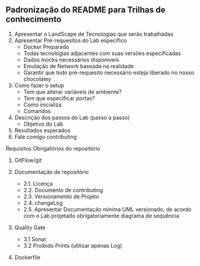 ## Padronização do README para Trilhas de conhecimento

1. Apresentar o LandScape de Tecnologias que serão trabalhadas 
2. Apresentar Pré-requesitos do Lab específico
	- Docker Preparado
	- Todas tecnologias adjacentes com suas versões especificadas
	- Dados mocks necessários disponiveis
	- Emulação de Network baseada na realidade
	- Garantir que todo pré-requesito necessário esteja liberado no nosso chocolatey 
3. Como fazer o setup
	- Tem que alterar variáveis de ambiente?
	- Tem que especificar portas?
	- Como inicializa
	- Comandos 
4. Descrição dos passos do Lab (passo a passo)
	- Objetivo do Lab
5. Resultados esperados 
6. Fale comigo contributing


Requisitos Obrigatórios do repositório

1. GitFlow/git

2. Documentação de repositório
	- 2.1. Licença 
	- 2.2. Documento de contributing
	- 2.3. Versionamento de Projeto
	- 2.4. changeLog
	- 2.5. Apresentar Documentação minima UML versionado, de acordo com o Lab projetado obrigatoriamente diagrama de sequência 
3. Quality Gate
	- 3.1 Sonar
	- 3.2 Proibido Prints (utilizar apenas Log)
4. Dockerfile
